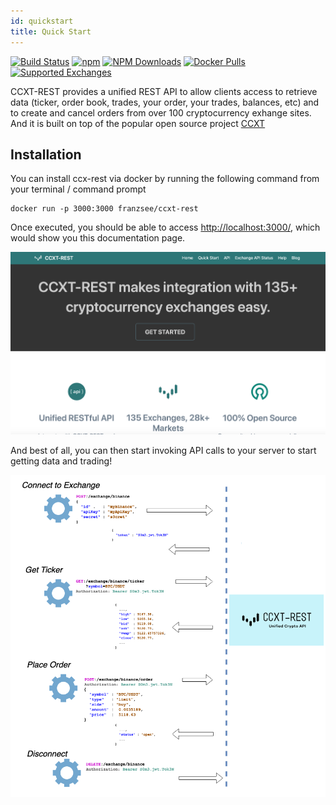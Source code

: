 ```yaml
---
id: quickstart
title: Quick Start
---
```


[![Build Status](https://travis-ci.org/franz-see/ccxt-rest.svg)](https://travis-ci.org/franz-see/ccxt-rest)
[![npm](https://img.shields.io/npm/v/ccxt-rest.svg)](https://npmjs.com/package/ccxt-rest)
[![NPM Downloads](https://img.shields.io/npm/dm/ccxt-rest.svg)](https://www.npmjs.com/package/ccxt-rest)
[![Docker Pulls](https://img.shields.io/docker/pulls/franzsee/ccxt-rest.svg)](https://img.shields.io/docker/pulls/franzsee/ccxt-rest.svgt)
[![Supported Exchanges](https://img.shields.io/badge/exchanges-133-blue.svg)](https://github.com/ccxt/ccxt/wiki/Exchange-Markets)

CCXT-REST provides a unified REST API to allow clients access to retrieve data (ticker, order book, trades, your order, your trades, balances, etc) and to create and cancel orders from over 100 cryptocurrency exhange sites. And it is built on top of the popular open source project [CCXT](https://github.com/ccxt/ccxt/)

## Installation

You can install ccx-rest via docker by running the following command from your terminal / command prompt 

```
docker run -p 3000:3000 franzsee/ccxt-rest
```

Once executed, you should be able to access [http://localhost:3000/](http://localhost:3000/), which would show you this documentation page.

![CCXT-REST Docu Page](/img/ccxt-rest-docs.png)

And best of all, you can then start invoking API calls to your server to start getting data and trading!

![CCXT-REST Overview](/img/ccxt-rest-overview.png)
